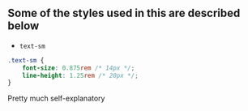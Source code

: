## Some of the styles used in this are described below

- `text-sm`
```css
.text-sm {
    font-size: 0.875rem /* 14px */;
    line-height: 1.25rem /* 20px */;
}
```
Pretty much self-explanatory